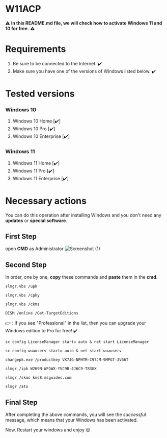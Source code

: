 # W11ACP
⚠️ **In this README.md file, we will check how to activate Windows 11 and 10 for free.** ⚠️
# Requirements
1. Be sure to be connected to the Internet. ✔️
2. Make sure you have one of the versions of Windows listed below. ✔️
# Tested versions
### Windows 10
1. Windows 10 Home [✔️]
2. Windows 10 Pro [✔️]
3. Windows 10 Enterprise [✔️]
### Windows 11
1. Windows 11 Home [✔️]
2. Windows 11 Pro [✔️]
3. Windows 11 Enterprise [✔️]
# Necessary actions
You can do this operation after installing Windows and you don't need any **updates** or **special software**.
## First Step
open **CMD** as Administrator
![Screenshot (1)](https://github.com/Symbolexe/W11ACP/assets/140549630/a27dc27a-a2c2-4680-b75b-230183c50acb)
## Second Step
In order, one by one, **copy** these commands and **paste** them in the **cmd**.

`slmgr.vbs /upk`

`slmgr.vbs /cpky`

`slmgr.vbs /ckms`

`DISM /online /Get-TargetEditions`

👉 : If you see "Professional" in the list, then you can upgrade your Windows edition to Pro for free! ✔️

`sc config LicenseManager start= auto & net start LicenseManager`

`sc config wuauserv start= auto & net start wuauserv`

`changepk.exe /productkey VK7JG-NPHTM-C97JM-9MPGT-3V66T`

`slmgr /ipk W269N-WFGWX-YVC9B-4J6C9-T83GX`

`slmgr /skms kms8.msguides.com`

`slmgr /ato`

## Final Step

After completing the above commands, you will see the *successful* message, which means that your Windows has been activated.

Now, Restart your windows and enjoy 😊 

